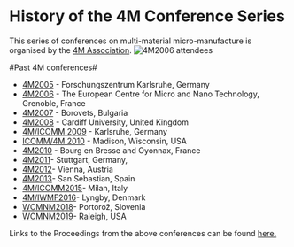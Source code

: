 # History of the 4M Conference Series 

This series of conferences on multi-material micro-manufacture is organised by the [4M Association](/4m-association/node/1). 
![4M2006 attendees](/4m-association/assets/images/060920_092cropped_edit.jpg)
<!--break-->
#Past 4M conferences#

 * [4M2005](http://www.4m-net.org/4M_Conference "4M2005 Conference") - Forschungszentrum Karlsruhe, Germany  
 * [4M2006](http://www.4m-net.org/Conference/4M2006 "4M2006 Conference") - The European Centre for Micro and Nano Technology, Grenoble, France  
 * [4M2007](http://www.4m-net.org/Conference/4M2007 "4M2007 Conference") - Borovets, Bulgaria  
 * [4M2008](http://www.4m-net.org/Conference/4M2008 "4M2008 Conference") - Cardiff University, United Kingdom
 * [4M/ICOMM 2009](/4m-association/conference/2009) - Karlsruhe, Germany
 * [ICOMM/4M 2010](http://www.conferencing.uwex.edu/conferences/ICOMM10) - Madison, Wisconsin, USA  
 * [4M2010](/4m-association/conference/2010) - Bourg en Bresse and Oyonnax, France   
 * [4M2011](/4m-association/conference/2011)- Stuttgart, Germany,  
 * [4M2012](/4m-association/conference/2012)- Vienna, Austria  
 * [4M2013](/4m-association/conference/2013)- San Sebastian, Spain
 * [4M/ICOMM2015](/4m-association/conference/2015)- Milan, Italy 
 * [4M/IWMF2016](/4m-association/conference/2016)- Lyngby, Denmark
 * [WCMNM2018](/4m-association/conference/2018)- Portorož, Slovenia
 * [WCMNM2019](/4m-association/content/WCMNM-2019)- Raleigh, USA


Links to the Proceedings from the above conferences can be found [here.](/4m-association/content/4M-conference-series)